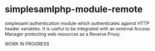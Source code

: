 # simplesamlphp-module-remote

simplesaml authentication module which authenticates against HTTP header variables. It is useful to be integrated with an external Access Manager protecting web resources as a Reverse Proxy.

*WORK IN PROGRESS*